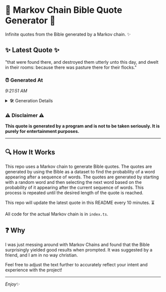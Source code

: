# 📖 Markov Chain Bible Quote Generator 📖

Infinite quotes from the Bible generated by a Markov chain. ✨

## ✨ Latest Quote ✨
"that were found there, and destroyed them utterly unto this day, and dwelt in their rooms: because there was pasture there for their flocks."

### ⏰ Generated At
*9:21:51 AM*

<details>
    <summary>🛠️ Generation Details</summary>
    <p>
        <strong>🌱 Seed:</strong> that<br>
        <strong>🔄 Iterations:</strong> 23<br>
        <strong>📜 Context History:</strong><br>[ that ]: were<br>[ that, were ]: found<br>[ that, were, found ]: there,<br>[ that, were, found, there, ]: and<br>[ that, were, found, there,, and ]: destroyed<br>[ that, were, found, there,, and, destroyed ]: them<br>[ were, found, there,, and, destroyed, them ]: utterly<br>[ found, there,, and, destroyed, them, utterly ]: unto<br>[ there,, and, destroyed, them, utterly, unto ]: this<br>[ and, destroyed, them, utterly, unto, this ]: day,<br>[ destroyed, them, utterly, unto, this, day, ]: and<br>[ them, utterly, unto, this, day,, and ]: dwelt<br>[ utterly, unto, this, day,, and, dwelt ]: in<br>[ unto, this, day,, and, dwelt, in ]: their<br>[ this, day,, and, dwelt, in, their ]: rooms:<br>[ day,, and, dwelt, in, their, rooms: ]: because<br>[ and, dwelt, in, their, rooms:, because ]: there<br>[ dwelt, in, their, rooms:, because, there ]: was<br>[ in, their, rooms:, because, there, was ]: pasture<br>[ their, rooms:, because, there, was, pasture ]: there<br>[ rooms:, because, there, was, pasture, there ]: for<br>[ because, there, was, pasture, there, for ]: their<br>[ there, was, pasture, there, for, their ]: flocks.<br>
    </p>
</details>

### ⚠️ Disclaimer ⚠️
**This quote is generated by a program and is not to be taken seriously. It is purely for entertainment purposes.**

---

## 🔍 How It Works

This repo uses a Markov chain to generate Bible quotes. The quotes are generated by using the Bible as a dataset to find the probability of a word appearing after a sequence of words. The quotes are generated by starting with a random word and then selecting the next word based on the probability of it appearing after the current sequence of words. This process is repeated until the desired length of the quote is reached.

This repo will update the latest quote in this README every 10 minutes. ⏳

All code for the actual Markov chain is in `index.ts`.

## ❓ Why

I was just messing around with Markov Chains and found that the Bible surprisingly yielded good results when prompted. 
It was suggested by a friend, and I am in no way christian.

Feel free to adjust the text further to accurately reflect your intent and experience with the project!

---

*Enjoy*✨
